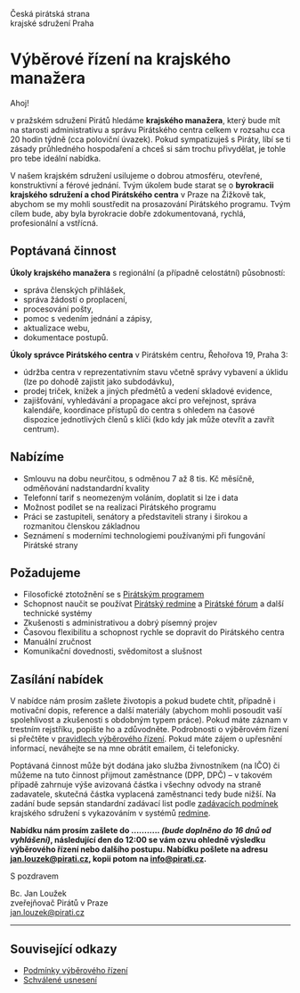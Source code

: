 Česká pirátská strana  
krajské sdružení Praha

Výběrové řízení na krajského manažera
========================

Ahoj!

v pražském sdružení Pirátů hledáme **krajského manažera**, který bude mít na starosti administrativu a správu Pirátského centra celkem v rozsahu cca 20 hodin týdně (cca poloviční úvazek). Pokud sympatizuješ s Piráty, líbí se ti zásady průhledného hospodaření a chceš si sám trochu přivydělat, je tohle pro tebe ideální nabídka.

V našem krajském sdružení usilujeme o dobrou atmosféru, otevřené, konstruktivní a férové jednání. Tvým úkolem bude starat se o **byrokracii krajského sdružení a chod Pirátského centra** v Praze na Žižkově tak, abychom se my mohli soustředit na prosazování Pirátského programu. Tvým cílem bude, aby byla byrokracie dobře zdokumentovaná, rychlá, profesionální a vstřícná. 

## Poptávaná činnost

**Úkoly krajského manažera** s regionální (a případně celostátní) působností:

* správa členských přihlášek, 
* správa žádostí o proplacení, 
* procesování pošty, 
* pomoc s vedením jednání a zápisy, 
* aktualizace webu,
* dokumentace postupů.

**Úkoly správce Pirátského centra** v Pirátském centru, Řehořova 19, Praha 3: 

* údržba centra v reprezentativním stavu včetně správy vybavení a úklidu (lze po dohodě zajistit jako subdodávku),
* prodej triček, knížek a jiných předmětů a vedení skladové evidence,
* zajišťování, vyhledávání a propagace akcí pro veřejnost, správa kalendáře, koordinace přístupů do centra s ohledem na časové dispozice jednotlivých členů s klíči (kdo kdy jak může otevřít a zavřít centrum).

## Nabízíme

* Smlouvu na dobu neurčitou, s odměnou 7 až 8 tis. Kč měsíčně, odměňování nadstandardní kvality
* Telefonní tarif s neomezeným voláním, doplatit si lze i data
* Možnost podílet se na realizaci Pirátského programu
* Práci se zastupiteli, senátory a představiteli strany i širokou a rozmanitou členskou základnou
* Seznámení s moderními technologiemi používanými při fungování Pirátské strany

## Požadujeme

* Filosofické ztotožnění se s [Pirátským programem][program]
* Schopnost naučit se používat [Pirátský redmine][redmine] a [Pirátské fórum][forum] a další technické systémy
* Zkušenosti s administrativou a dobrý písemný projev 
* Časovou flexibilitu a schopnost rychle se dopravit do Pirátského centra 
* Manuální zručnost
* Komunikační dovednosti, svědomitost a slušnost

[program]: https://www.pirati.cz/program/start
[forum]: https://forum.pirati.cz
[redmine]: https://redmine.pirati.cz/

## Zasílání nabídek

V nabídce nám prosím zašlete životopis a pokud budete chtít, případně i motivační dopis, reference a další materiály (abychom mohli posoudit vaší spolehlivost a zkušenosti s obdobným typem práce). Pokud máte záznam v trestním rejstříku, popište ho a zdůvodněte. Podrobnosti o výběrovém řízení si přečtěte v [pravidlech výběrového řízení](pravidla.md). Pokud máte zájem o upřesnění informací, neváhejte se na mne obrátit emailem, či telefonicky.

Poptávaná činnost může být dodána jako služba živnostníkem (na IČO) či můžeme na tuto činnost přijmout zaměstnance (DPP, DPČ) – v takovém případě zahrnuje výše avizovaná částka i všechny odvody na straně zadavatele, skutečná částka vyplacená zaměstnanci tedy bude nižší. Na zadání bude sepsán standardní zadávací list podle [zadávacích podmínek](https://www.pirati.cz/regiony/praha/podminky) krajského sdružení s vykazováním v systémů [redmine][redmine].

**Nabídku nám prosím zašlete do ........... *(bude doplněno do 16 dnů od vyhlášení)*, následující den do 12:00 se vám ozvu ohledně výsledku výběrového řízení nebo dalšího postupu. Nabídku pošlete na adresu <jan.louzek@pirati.cz>, kopii potom na <info@pirati.cz>.**

S pozdravem 

Bc. Jan Loužek  
zveřejňovač Pirátů v Praze  
<jan.louzek@pirati.cz>

----

## Související odkazy

* [Podmínky výběrového řízení](pravidla.md)
* [Schválené usnesení](usneseni.md) 
